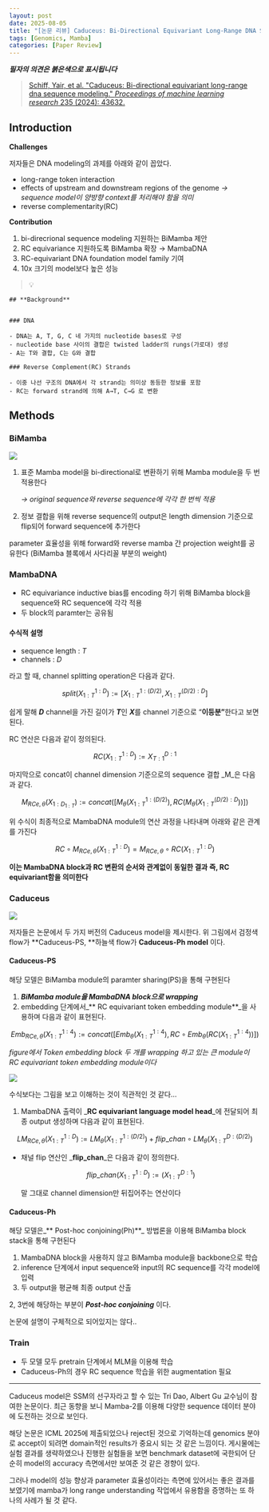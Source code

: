 ```yaml
---
layout: post
date: 2025-08-05
title: "[논문 리뷰] Caduceus: Bi-Directional Equivariant Long-Range DNA Sequence Modeling"
tags: [Genomics, Mamba]
categories: [Paper Review]
---
```


<span class="notion-red">_**필자의 의견은 붉은색으로 표시됩니다**_</span>


> [Schiff, Yair, et al. "Caduceus: Bi-directional equivariant long-range dna sequence modeling." ](https://pmc.ncbi.nlm.nih.gov/articles/PMC12189541/)[_Proceedings of machine learning research_](https://pmc.ncbi.nlm.nih.gov/articles/PMC12189541/)[ 235 (2024): 43632.](https://pmc.ncbi.nlm.nih.gov/articles/PMC12189541/)



## Introduction


**Challenges**


저자들은 DNA modeling의 과제를 아래와 같이 꼽았다.

- long-range token interaction
- effects of upstream and downstream regions of the genome 
_→ sequence model이 양방향 context를 처리해야 함을 의미_
- reverse complementarity(RC)

**Contribution**

1. bi-direcrional sequence modeling 지원하는 BiMamba 제안
1. RC equivariance 지원하도록 BiMamba 확장 → MambaDNA
1. RC-equivariant DNA foundation model family 기여
1. 10x 크기의 model보다 높은 성능

> 💡 


	## **Background**


	### DNA

	- DNA는 A, T, G, C 네 가지의 nucleotide bases로 구성
	- nucleotide base 사이의 결합은 twisted ladder의 rungs(가로대) 생성
	- A는 T와 결합, C는 G와 결합

	### Reverse Complement(RC) Strands

	- 이중 나선 구조의 DNA에서 각 strand는 의미상 동등한 정보를 포함
	- RC는 forward strand에 의해 A→T, C→G 로 변환


## Methods



### BiMamba


![](https://prod-files-secure.s3.us-west-2.amazonaws.com/542b861c-36a8-4051-84e5-8804b6728dba/2c247d59-7815-4980-99f0-8f0d21f445a7/image.png?X-Amz-Algorithm=AWS4-HMAC-SHA256&X-Amz-Content-Sha256=UNSIGNED-PAYLOAD&X-Amz-Credential=ASIAZI2LB466SFRZN6PW%2F20250808%2Fus-west-2%2Fs3%2Faws4_request&X-Amz-Date=20250808T181033Z&X-Amz-Expires=3600&X-Amz-Security-Token=IQoJb3JpZ2luX2VjEHIaCXVzLXdlc3QtMiJGMEQCIGb6O3OMU7DqK%2FrUk7Uc0fhnKFiyjRLinGE0TGmJBTjtAiAlo6gZ%2FH%2BAwxYY5%2BI2MD8mqLKCSAg4x6tDy5zSJBzeAyqIBAir%2F%2F%2F%2F%2F%2F%2F%2F%2F%2F8BEAAaDDYzNzQyMzE4MzgwNSIMY8lWaaUIQEHm5MIPKtwDp9D3ZO9vmV%2FqDFLFjN2cXr5fnuU9XfUACBqME%2Fd8zV7XCvZcKz4%2Fr99rErxMxDDUTTA6K%2FKoSqn84o%2F9KByNGM9SDPelWgk5A3IuE16OrclMNJL%2F%2BDlDDNDf9wriVkcOsNf%2BL51dUpDq2S353ma0Jt6KIunxdW%2FkxMyScBtKm2ohurTR3NWuqOtwZu%2FoP%2FK7VVAAdgT2Oa8NzoSiB%2FQHHzSBZv1ooFulTYiftegQfwYF%2BCuVuk8AffVxmoPYv9zEimRmiXpPqySYW7IymjdVmKJ1IeSEkQnnh6l%2BYp3m%2BKiE5Vsd8q8%2F%2FYe8pX1FUnkpTx5jJ5kjtlfkiTR%2B8xx3ZTpFbdQyooOfsCBbMb27f%2FAyy4D91%2FMvwsAxgH3VvAlCIAXoDaF4QkU4Pm%2BaznwCEy2AkptoFuUnj1WNcFfMkP98hNx4MCzLMGl1HP0XNlp3zk6PvvDSZqVE11HvkZiCw%2BZVarb73VAy32u7r2mu%2F9wEwWPaLWIfQf8uBw1%2BagOiCbXDLnlJyWaTDHCP%2BSRoAN5SN1tVvR3XmuRKsc9UuOJVWKxNYCIzilPBlFNbejqWMwCCXnyCow3UzRmuufBIs8eKx3qihtolBJ7Hi%2B%2BPOX89CCKuWUHaMdjYbTcwn%2FbYxAY6pgG3t24GsKuulhoim80d0YBYtFUMSEzOqBsRtOd%2B9qOZpeTYW2BnsuezD3S9L44xFQB8lshQf96PiPe%2BWkMQTOgVody9VgeG1N2kdm7hzKTDrKuv83iMNcvRBjtNa%2FAXJ3gpcKvJgZvwdmg3qBV%2FF%2Brzy4f6wb2%2Bn8T23Uqznv%2FpzthAK%2Fpzp2k%2FuDzBGURLRqbrT6wU6nGrzIWGoITanYJ5ugfOD6n2&X-Amz-Signature=45fbefb7c3ed37d3ad89a56bcdb7133fcb912f26959870939712c34adb466c22&X-Amz-SignedHeaders=host&x-amz-checksum-mode=ENABLED&x-id=GetObject)

1. 표준 Mamba model을 bi-directional로 변환하기 위해 Mamba module을 두 번 적용한다

	_→ original sequence와 reverse sequence에 각각 한 번씩 적용_

1. 정보 결합을 위해 reverse sequence의 output은 length dimension 기준으로 flip되어 forward sequence에 추가한다

parameter 효율성을 위해 forward와 reverse mamba 간 projection weight를 공유한다 (BiMamba 블록에서 사다리꼴 부분의 weight)



### MambaDNA

- RC equivariance inductive bias를 encoding 하기 위해 BiMamba block을 sequence와 RC sequence에 각각 적용
- 두 block의 paramter는 공유됨


#### 수식적 설명

- sequence length : _T_
- channels : _D_

라고 할 때,  channel splitting operation은 다음과 같다.


$$
split(X^{1:D}_{1:T}):=[X^{1:(D/2)}_{1:T},X^{(D/2):D}_{1:T}]
$$


<span class="notion-red">쉽게 말해 </span><span class="notion-red">_**D**_</span><span class="notion-red"> channel을 가진 길이가 </span><span class="notion-red">_**T**_</span><span class="notion-red">인 </span><span class="notion-red">_**X**_</span><span class="notion-red">를 channel 기준으로 “</span><span class="notion-red">**이등분”**</span><span class="notion-red">한다고 보면 된다.</span>


RC 연산은 다음과 같이 정의된다.


$$
RC(X^{1:D}_{1:T}):=X^{D:1}_{T:1}
$$


마지막으로 concat이 channel dimension 기준으로의 sequence 결합 _M_은 다음과 같다.


$$
M_{RCe,\theta}(X_{1:D_{1:T}}):=concat([M_{\theta}(X^{1:(D/2)}_{1:T}),RC(M_{\theta}(X^{(D/2):D}_{1:T}))])
$$


위 수식이 최종적으로 MambaDNA module의 연산 과정을 나타내며 아래와 같은 관계를 가진다


$$
RC\circ M_{RCe,\theta}(X^{1:D}_{1:T}) = M_{RCe,\theta} \circ RC(X^{1:D}_{1:T})
$$


**이는 MambaDNA block과 RC 변환의 순서와 관계없이 동일한 결과 즉, RC equivariant함을 의미한다**



### Caduceus


![](https://prod-files-secure.s3.us-west-2.amazonaws.com/542b861c-36a8-4051-84e5-8804b6728dba/f94a60d7-8145-473b-aef9-7c68d3ec604a/image.png?X-Amz-Algorithm=AWS4-HMAC-SHA256&X-Amz-Content-Sha256=UNSIGNED-PAYLOAD&X-Amz-Credential=ASIAZI2LB466SFRZN6PW%2F20250808%2Fus-west-2%2Fs3%2Faws4_request&X-Amz-Date=20250808T181033Z&X-Amz-Expires=3600&X-Amz-Security-Token=IQoJb3JpZ2luX2VjEHIaCXVzLXdlc3QtMiJGMEQCIGb6O3OMU7DqK%2FrUk7Uc0fhnKFiyjRLinGE0TGmJBTjtAiAlo6gZ%2FH%2BAwxYY5%2BI2MD8mqLKCSAg4x6tDy5zSJBzeAyqIBAir%2F%2F%2F%2F%2F%2F%2F%2F%2F%2F8BEAAaDDYzNzQyMzE4MzgwNSIMY8lWaaUIQEHm5MIPKtwDp9D3ZO9vmV%2FqDFLFjN2cXr5fnuU9XfUACBqME%2Fd8zV7XCvZcKz4%2Fr99rErxMxDDUTTA6K%2FKoSqn84o%2F9KByNGM9SDPelWgk5A3IuE16OrclMNJL%2F%2BDlDDNDf9wriVkcOsNf%2BL51dUpDq2S353ma0Jt6KIunxdW%2FkxMyScBtKm2ohurTR3NWuqOtwZu%2FoP%2FK7VVAAdgT2Oa8NzoSiB%2FQHHzSBZv1ooFulTYiftegQfwYF%2BCuVuk8AffVxmoPYv9zEimRmiXpPqySYW7IymjdVmKJ1IeSEkQnnh6l%2BYp3m%2BKiE5Vsd8q8%2F%2FYe8pX1FUnkpTx5jJ5kjtlfkiTR%2B8xx3ZTpFbdQyooOfsCBbMb27f%2FAyy4D91%2FMvwsAxgH3VvAlCIAXoDaF4QkU4Pm%2BaznwCEy2AkptoFuUnj1WNcFfMkP98hNx4MCzLMGl1HP0XNlp3zk6PvvDSZqVE11HvkZiCw%2BZVarb73VAy32u7r2mu%2F9wEwWPaLWIfQf8uBw1%2BagOiCbXDLnlJyWaTDHCP%2BSRoAN5SN1tVvR3XmuRKsc9UuOJVWKxNYCIzilPBlFNbejqWMwCCXnyCow3UzRmuufBIs8eKx3qihtolBJ7Hi%2B%2BPOX89CCKuWUHaMdjYbTcwn%2FbYxAY6pgG3t24GsKuulhoim80d0YBYtFUMSEzOqBsRtOd%2B9qOZpeTYW2BnsuezD3S9L44xFQB8lshQf96PiPe%2BWkMQTOgVody9VgeG1N2kdm7hzKTDrKuv83iMNcvRBjtNa%2FAXJ3gpcKvJgZvwdmg3qBV%2FF%2Brzy4f6wb2%2Bn8T23Uqznv%2FpzthAK%2Fpzp2k%2FuDzBGURLRqbrT6wU6nGrzIWGoITanYJ5ugfOD6n2&X-Amz-Signature=8d8a47435a37282a99762b7f4b6e0d4b1c073e175b0b2b7d56d079d0ddfcb75d&X-Amz-SignedHeaders=host&x-amz-checksum-mode=ENABLED&x-id=GetObject)


저자들은 논문에서 두 가지 버전의 Caduceus model을 제시한다. 위 그림에서 검정색 flow가 **Caduceus-PS, **하늘색 flow가 **Caduceus-Ph model** 이다.



#### Caduceus-PS


해당 모델은 BiMamba module의 paramter sharing(PS)을 통해 구현된다

1. _**BiMamba module을 MambaDNA block으로 wrapping**_
1. embedding 단계에서_** RC equivariant token embedding module**_을 사용하며 다음과 같이 표현된다.

$$
Emb_{RCe,\theta}(X^{1:4}_{1:T}):=concat([Emb_{\theta}(X^{1:4}_{1:T}),RC \circ Emb_{\theta}(RC(X^{1:4}_{1:T}))])
$$


_figure에서 Token embedding block 두 개를 wrapping 하고 있는 큰 module이 RC equivariant token embedding module이다_


![](https://prod-files-secure.s3.us-west-2.amazonaws.com/542b861c-36a8-4051-84e5-8804b6728dba/b175e4da-71eb-4e91-8c23-a06dabe673c9/image.png?X-Amz-Algorithm=AWS4-HMAC-SHA256&X-Amz-Content-Sha256=UNSIGNED-PAYLOAD&X-Amz-Credential=ASIAZI2LB466SFRZN6PW%2F20250808%2Fus-west-2%2Fs3%2Faws4_request&X-Amz-Date=20250808T181033Z&X-Amz-Expires=3600&X-Amz-Security-Token=IQoJb3JpZ2luX2VjEHIaCXVzLXdlc3QtMiJGMEQCIGb6O3OMU7DqK%2FrUk7Uc0fhnKFiyjRLinGE0TGmJBTjtAiAlo6gZ%2FH%2BAwxYY5%2BI2MD8mqLKCSAg4x6tDy5zSJBzeAyqIBAir%2F%2F%2F%2F%2F%2F%2F%2F%2F%2F8BEAAaDDYzNzQyMzE4MzgwNSIMY8lWaaUIQEHm5MIPKtwDp9D3ZO9vmV%2FqDFLFjN2cXr5fnuU9XfUACBqME%2Fd8zV7XCvZcKz4%2Fr99rErxMxDDUTTA6K%2FKoSqn84o%2F9KByNGM9SDPelWgk5A3IuE16OrclMNJL%2F%2BDlDDNDf9wriVkcOsNf%2BL51dUpDq2S353ma0Jt6KIunxdW%2FkxMyScBtKm2ohurTR3NWuqOtwZu%2FoP%2FK7VVAAdgT2Oa8NzoSiB%2FQHHzSBZv1ooFulTYiftegQfwYF%2BCuVuk8AffVxmoPYv9zEimRmiXpPqySYW7IymjdVmKJ1IeSEkQnnh6l%2BYp3m%2BKiE5Vsd8q8%2F%2FYe8pX1FUnkpTx5jJ5kjtlfkiTR%2B8xx3ZTpFbdQyooOfsCBbMb27f%2FAyy4D91%2FMvwsAxgH3VvAlCIAXoDaF4QkU4Pm%2BaznwCEy2AkptoFuUnj1WNcFfMkP98hNx4MCzLMGl1HP0XNlp3zk6PvvDSZqVE11HvkZiCw%2BZVarb73VAy32u7r2mu%2F9wEwWPaLWIfQf8uBw1%2BagOiCbXDLnlJyWaTDHCP%2BSRoAN5SN1tVvR3XmuRKsc9UuOJVWKxNYCIzilPBlFNbejqWMwCCXnyCow3UzRmuufBIs8eKx3qihtolBJ7Hi%2B%2BPOX89CCKuWUHaMdjYbTcwn%2FbYxAY6pgG3t24GsKuulhoim80d0YBYtFUMSEzOqBsRtOd%2B9qOZpeTYW2BnsuezD3S9L44xFQB8lshQf96PiPe%2BWkMQTOgVody9VgeG1N2kdm7hzKTDrKuv83iMNcvRBjtNa%2FAXJ3gpcKvJgZvwdmg3qBV%2FF%2Brzy4f6wb2%2Bn8T23Uqznv%2FpzthAK%2Fpzp2k%2FuDzBGURLRqbrT6wU6nGrzIWGoITanYJ5ugfOD6n2&X-Amz-Signature=5718ae949f364da2a442e78c1f58e9e17d6c156d8953bcdd18f68ceda0bf83e3&X-Amz-SignedHeaders=host&x-amz-checksum-mode=ENABLED&x-id=GetObject)


<span class="notion-red">수식보다는 그림을 보고 이해하는 것이 직관적인 것 같다…</span>

1. MambaDNA 출력이 _**RC equivariant language model head**_에 전달되어 최종 output 생성하며 다음과 같이 표현된다.

$$
LM_{RCe,\theta}(X^{1:D}_{1:T}):= LM_{\theta}(X^{1:(D/2)}_{1:T})+flip\_chan\circ LM_{\theta}(X^{D:(D/2)}_{1:T})
$$

- 채널 flip 연산인 _**flip\_chan**_은 다음과 같이 정의한다.

	$$
	flip\_chan(X^{1:D}_{1:T}):=(X^{D:1}_{1:T})
	$$


	말 그대로 channel dimension만 뒤집어주는 연산이다



#### Caduceus-Ph


해당 모델은_** Post-hoc conjoining(Ph)**_ 방법론을 이용해 BiMamba block stack을 통해 구현된다

1. MambaDNA block을 사용하지 않고 BiMamba module을 backbone으로 학습
1. inference 단계에서 input sequence와 input의 RC sequence를 각각 model에 입력
1. 두 output을 평균해 최종 output 산출

2, 3번에 해당하는 부분이 _**Post-hoc conjoining**_ 이다.


<span class="notion-red">논문에 설명이 구체적으로 되어있지는 않다..</span>



### Train

- 두 모델 모두 pretrain 단계에서 MLM을 이용해 학습
- Caduceus-Ph의 경우 RC sequence 학습을 위한 augmentation 필요

---


<span class="notion-red">Caduceus model은 SSM의 선구자라고 할 수 있는 Tri Dao, Albert Gu 교수님이 참여한 논문이다. 최근 동향을 보니 Mamba-2를 이용해 다양한 sequence 데이터 분야에 도전하는 것으로 보인다.</span>


<span class="notion-red">해당 논문은 ICML 2025에 제출되었으나 reject된 것으로 기억하는데 genomics 분야로 accept이 되려면 domain적인 results가 중요시 되는 것 같은 느낌이다. 게시물에는 실험 결과를 생략하였으나 진행한 실험들을 보면 benchmark dataset에 국한되어 단순히 model의 accuracy 측면에서만 보여준 것 같은 경향이 있다.</span>


<span class="notion-red">그러나 model의 성능 향상과 parameter 효율성이라는 측면에 있어서는 좋은 결과를 보였기에 mamba가 long range understanding 작업에서 유용함을 증명하는 또 하나의 사례가 될 것 같다.</span>

